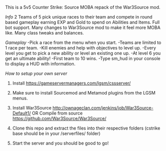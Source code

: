 This is a 5v5 Counter Strike: Source MOBA repack of the War3Source mod.

*Info*
2 Teams of 5 pick unique races to their team and compete in round based gameplay earning EXP and Gold to spend on Abilities and Items.
Full bot support.
Many changes to War3Source mod to make it feel more MOBA like.
Many class tweaks and balances.

*Gameplay*
-Pick a race from the menu when you start.
-Teams are limited to 1 race per team.
-Kill enemies and help with objectives to level up.
-Every level you get to pick a new ability or level an existing one up.
-At level 6 you get an ultimate ability!
-First team to 10 wins.
-Type sm_hud in your console to display a HUD with information.

*How to setup your own server*

1. Install https://gameservermanagers.com/lgsm/cssserver/

2. Make sure to install Sourcemod and Metamod plugins from the LGSM menus.

2. Install War3Source http://ownageclan.com/jenkins/job/War3Source-Default1/ OR Compile from source https://github.com/War3Source/War3Source/

3. Clone this repo and extract the files into their respective folders (cstrike base should be in your /serverfiles/ folder)

4. Start the server and you should be good to go!